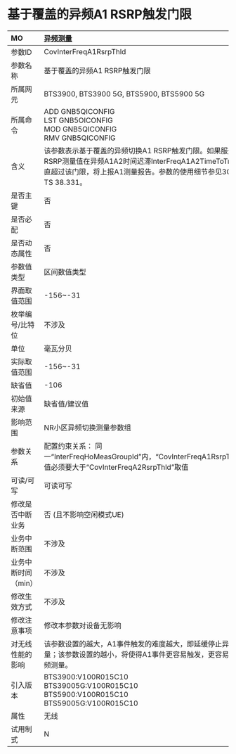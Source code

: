 # 基于覆盖的异频A1 RSRP触发门限<table><thread><tr><th align = "left">MO</th><th align = "left"><a href = "index.html#基于覆盖的异频A1 RSRP触发门限-10">异频测量</a></td></tr></thread><tbody><tr><td>参数ID</td><td> CovInterFreqA1RsrpThld</td></tr><tr><td>参数名称</td><td> 
基于覆盖的异频A1 RSRP触发门限</td></tr><tr><td>所属网元</td><td>BTS3900, BTS3900 5G, BTS5900, BTS5900 5G</td></tr><tr><td>所属命令</td><td>ADD GNB5QICONFIG<br>LST GNB5OICONFIG<br>MOD GNB5QICONFIG<br>RMV GNB5QICONFIG</td></tr><tr><td>含义</td><td> 
该参数表示基于覆盖的异频切换A1 RSRP触发门限。如果服务小区RSRP测量值在异频A1A2时间迟滞InterFreqA1A2TimeToTrig内一直超过该门限，将上报A1测量报告。参数的使用细节参见3GPP TS 38.331。</td></tr><tr><td>是否主键</td><td>否</td></tr><tr><td>是否必配</td><td>否</td></tr><tr><td>是否动态属性</td><td>否</td></tr><tr><td>参数值类型</td><td>区间数值类型</td></tr><tr><td>界面取值范围</td><td>-156~-31</td></tr><tr><td>枚举编号/比特位</td><td>不涉及</td></tr><tr><td>单位</td><td>毫瓦分贝</td></tr><tr><td>实际取值范围</td><td>-156~-31</td></tr><tr><td>缺省值</td><td>-106</td></tr><tr><td>初始值来源</td><td>缺省值/建议值</td></tr><tr><td>影响范围</td><td> 
NR小区异频切换测量参数组</td></tr><tr><td>参数关系</td><td>配置约束关系：
同一“InterFreqHoMeasGroupId”内，“CovInterFreqA1RsrpThld”取值必须要大于“CovInterFreqA2RsrpThld”取值</td></tr><tr><td>可读/可写</td><td>可读可写</td></tr><tr><td>修改是否中断业务</td><td>否 (且不影响空闲模式UE)</td></tr><tr><td>业务中断范围</td><td>不涉及</td></tr><tr><td>业务中断时间（min）</td><td>不涉及</td></tr><tr><td>修改生效方式</td><td>不涉及</td></tr><tr><td>修改注意事项</td><td>修改本参数对设备无影响</td></tr><tr><td>对无线性能的影响</td><td> 
该参数设置的越大，A1事件触发的难度越大，即延缓停止异频测量；该参数设置的越小，将使得A1事件更容易触发，更容易停止异频测量。</td></tr><tr><td>引入版本</td><td>BTS3900:V100R015C10<br>BTS39005G:V100R015C10<br>BTS5900:V100R015C10<br>BTS59005G:V100R015C10</td></tr><tr><td>属性</td><td>无线</td></tr><tr><td>试用制式</td><td>N</td></tr></tbody></table>